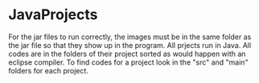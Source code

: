 # JavaProjects

For the jar files to run correctly, the images must be in the same folder as the jar file so that they show up in the program.
All prjects run in Java.
All codes are in the folders of their project sorted as would happen with an eclipse compiler.
To find codes for a project look in the "src" and "main" folders for each project.
